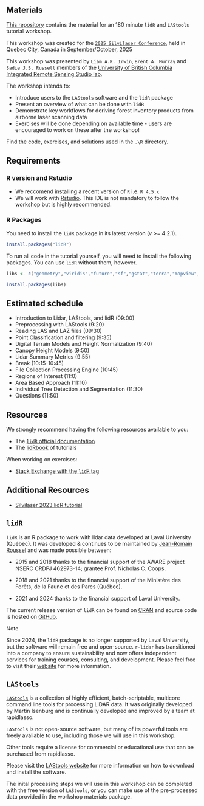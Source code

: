 ## Materials

[This repository](https://github.com/liamirwin/SL25_lidRtutorial) contains the material for an 180 minute `lidR` and `LAStools` tutorial workshop.

This workshop was created for the [`2025 Silvilaser Conference`](https://www.silvilaser2025.com/), held in Quebec City, Canada in September/October, 2025

This workshop was presented by `Liam A.K. Irwin`, `Brent A. Murray` and `Sadie J.S. Russell` members of the [University of British Columbia Integrated Remote Sensing Studio lab](https://irsslab.forestry.ubc.ca/).

The workshop intends to:

-   Introduce users to the `LAStools` software and the `lidR` package
-   Present an overview of what can be done with `lidR`
-   Demonstrate key workflows for deriving forest inventory products from airborne laser scanning data
-   Exercises will be done depending on available time - users are encouraged to work on these after the workshop!

Find the code, exercises, and solutions used in the `.\R` directory.

## Requirements

### R version and Rstudio

-   We reccomend installing a recent version of `R` i.e. `R 4.5.x`
-   We will work with [Rstudio](https://www.rstudio.com/). This IDE is not mandatory to follow the workshop but is highly recommended.

### R Packages

You need to install the `lidR` package in its latest version (v \>= 4.2.1).

``` r
install.packages("lidR")
```

To run all code in the tutorial yourself, you will need to install the following packages. You can use `lidR` without them, however.

``` r
libs <- c("geometry","viridis","future","sf","gstat","terra","mapview","mapedit","concaveman","microbenchmark")

install.packages(libs)
```

## Estimated schedule

-   Introduction to Lidar, LAStools, and lidR (09:00)
-   Preprocessing with LAStools (9:20)
-   Reading LAS and LAZ files (09:30)
-   Point Classification and filtering (9:35)
-   Digital Terrain Models and Height Normalization (9:40)
-   Canopy Height Models (9:50)
-   Lidar Summary Metrics (9:55)
-   Break (10:15-10:45)
-   File Collection Processing Engine (10:45)
-   Regions of Interest (11:0)
-   Area Based Approach (11:10)
-   Individual Tree Detection and Segmentation (11:30)
-   Questions (11:50)


## Resources

We strongly recommend having the following resources available to you:

-   The [`lidR` official documentation](https://cran.r-project.org/web/packages/lidR/lidR.pdf)
-   The [lidRbook](https://r-lidar.github.io/lidRbook/) of tutorials

When working on exercises:

-   [Stack Exchange with the `lidR` tag](https://gis.stackexchange.com/questions/tagged/lidr)

## Additional Resources

-   [Silvilaser 2023 lidR tutorial](https://tgoodbody.github.io/lidRtutorial/)

## `lidR`

`lidR` is an R package to work with lidar data developed at Laval University (Québec). It was developed & continues to be maintained by [Jean-Romain Roussel](https://github.com/Jean-Romain) and was made possible between:

-   2015 and 2018 thanks to the financial support of the AWARE project NSERC CRDPJ 462973-14; grantee Prof. Nicholas C. Coops.

-   2018 and 2021 thanks to the financial support of the Ministère des Forêts, de la Faune et des Parcs (Québec).

-   2021 and 2024 thanks to the financial support of Laval University.

The current release version of `lidR` can be found on [CRAN](https://cran.r-project.org/web/packages/lidR/) and source code is hosted on [GitHub](https://github.com/r-lidar/lidR).

> [!NOTE]
> Since 2024, the `lidR` package is no longer supported by Laval University, but the software will remain free and open-source. `r-lidar` has transitioned into a company to ensure sustainability and now offers independent services for training courses, consulting, and development. Please feel free to visit their [website](https://www.r-lidar.com/) for more information.

## `LAStools`

[`LAStools`](https://rapidlasso.de/product-overview/) is a collection of highly efficient, batch-scriptable, multicore command line tools for processing LiDAR data. It was originally developed by Martin Isenburg and is continually developed and improved by a team at rapidlasso.

`LAStools` is not open-source software, but many of its powerful tools are freely avaliable to use, including those we will use in this workshop.

Other tools require a license for commercial or educational use that can be purchased from rapidlasso.

Please visit the [LAStools website](https://rapidlasso.de/downloads/) for more information on how to download and install the software.

The inital processing steps we will use in this workshop can be completed with the free version of `LAStools`, or you can make use of the pre-processed data provided in the workshop materials package.







